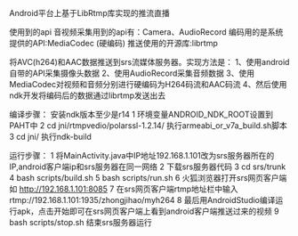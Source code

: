 Android平台上基于LibRtmp库实现的推流直播

使用到的api
	音视频采集用到的api有：Camera、AudioRecord
	编码用的是系统提供的API:MediaCodec (硬编码)
	推送使用的开源库:librtmp


将AVC(h264)和AAC数据推送到srs流媒体服务器。实现方法是： 
   1、使用android自带的API采集摄像头数据
   2、使用AudioRecord采集音频数据
   3、使用MediaCodec对视频和音频分别进行硬编码为H264码流和AAC码流
   4、然后使用ndk开发将编码后的数据通过librtmp发送出去

编译步骤：
   安装ndk版本至少是r14
   1 环境变量ANDROID_NDK_ROOT设置到PAHT中
   2 cd jni/rtmpvedio/polarssl-1.2.14/
     执行armeabi_or_v7a_build.sh脚本
   3 cd jni/
	 执行ndk-build
				  
运行步骤：
   1 将MainActivity.java中IP地址192.168.1.101改为srs服务器所在的IP,android客户端ip和srs服务器在同一网络
   2 下载srs服务器代码
   3 cd srs/trunk
   4 bash scripts/build.sh
   5 bash scripts/run.sh
   6 火狐浏览器打开srs网页客户端 如 http://192.168.1.101:8085
   7 在srs网页客户端rtmp地址栏中输入rtmp://192.168.1.101:1935/zhongjihao/myh264
   8 最后用AndroidStudio编译运行apk，点击开始即可在srs网页客户端上看到android客户端推送过来的视频
   9 bash scripts/stop.sh 结束srs服务器运行

